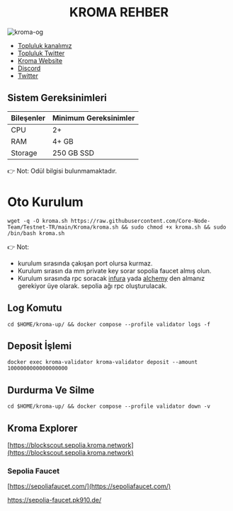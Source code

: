 <div align="center">
  <h1>KROMA REHBER </h1>
</div>

![kroma-og](https://github.com/molla202/Kroma/assets/91562185/61044d01-0239-400c-b0f8-4a7f78679f43)


 * [Topluluk kanalımız](https://t.me/corenodechat)<br>
 * [Topluluk Twitter](https://twitter.com/corenodeHQ)<br>
 * [Kroma Website](https://kroma.network/)<br>
 * [Discord](https://discord.gg/qvVNbgmK)<br>
 * [Twitter](https://twitter.com/kroma_network)<br>


## Sistem Gereksinimleri
| Bileşenler | Minimum Gereksinimler | 
| ------------ | ------------ |
| CPU |	2+ |
| RAM	| 4+ GB |
| Storage	| 250 GB SSD |
👉 Not: Odül bilgisi bulunmamaktadır.
# Oto Kurulum
```
wget -q -O kroma.sh https://raw.githubusercontent.com/Core-Node-Team/Testnet-TR/main/Kroma/kroma.sh && sudo chmod +x kroma.sh && sudo /bin/bash kroma.sh
```

👉 Not:
* kurulum sırasında çakışan port olursa kurmaz. 
* Kurulum sırasın da mm private key sorar sopolia faucet almış olun. 
* Kurulum sırasında rpc soracak [infura](https://www.infura.io/) yada [alchemy](https://dashboard.alchemy.com/) den almanız gerekiyor üye olarak. sepolia ağı rpc oluşturulacak.

## Log Komutu
```
cd $HOME/kroma-up/ && docker compose --profile validator logs -f
```
## Deposit İşlemi
```
docker exec kroma-validator kroma-validator deposit --amount 1000000000000000000
```
## Durdurma Ve Silme
```
cd $HOME/kroma-up/ && docker compose --profile validator down -v
```


## Kroma Explorer

[https://blockscout.sepolia.kroma.network](https://blockscout.sepolia.kroma.network)

### Sepolia Faucet

[https://sepoliafaucet.com/](https://sepoliafaucet.com/)

https://sepolia-faucet.pk910.de/





